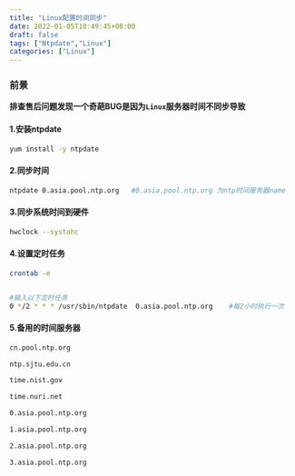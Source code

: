 ```yaml
---
title: "Linux配置时间同步"
date: 2022-01-05T10:49:45+08:00
draft: false
tags: ["Ntpdate","Linux"]
categories: ["Linux"]
---
```


### 前景
**排查售后问题发现一个奇葩BUG是因为`Linux`服务器时间不同步导致**


#### 1.安装ntpdate
```bash
yum install -y ntpdate
```

#### 2.同步时间
```bash
ntpdate 0.asia.pool.ntp.org   #0.asia.pool.ntp.org 为ntp时间服务器name
```

#### 3.同步系统时间到硬件
```bash
hwclock --systohc
```

#### 4.设置定时任务
```bash
crontab -e 


#输入以下定时任务
0 */2 * * * /usr/sbin/ntpdate  0.asia.pool.ntp.org    #每2小时执行一次
```


#### 5.备用的时间服务器
```bash
cn.pool.ntp.org

ntp.sjtu.edu.cn

time.nist.gov

time.nuri.net

0.asia.pool.ntp.org

1.asia.pool.ntp.org

2.asia.pool.ntp.org

3.asia.pool.ntp.org

```